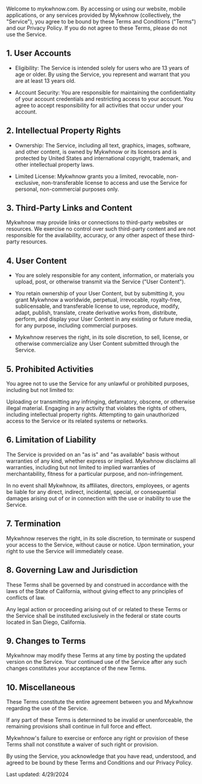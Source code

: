 Welcome to mykwhnow.com. By accessing or using our website, mobile applications, or any services provided by Mykwhnow (collectively, the "Service"), you agree to be bound by these Terms and Conditions ("Terms") and our Privacy Policy. If you do not agree to these Terms, please do not use the Service.

## 1. User Accounts
- Eligibility: The Service is intended solely for users who are 13 years of age or older. By using the Service, you represent and warrant that you are at least 13 years old.

- Account Security: You are responsible for maintaining the confidentiality of your account credentials and restricting access to your account. You agree to accept responsibility for all activities that occur under your account.

## 2. Intellectual Property Rights
- Ownership: The Service, including all text, graphics, images, software, and other content, is owned by Mykwhnow or its licensors and is protected by United States and international copyright, trademark, and other intellectual property laws.

- Limited License: Mykwhnow grants you a limited, revocable, non-exclusive, non-transferable license to access and use the Service for personal, non-commercial purposes only.

## 3. Third-Party Links and Content
Mykwhnow may provide links or connections to third-party websites or resources. We exercise no control over such third-party content and are not responsible for the availability, accuracy, or any other aspect of these third-party resources.

## 4. User Content
- You are solely responsible for any content, information, or materials you upload, post, or otherwise transmit via the Service ("User Content").

- You retain ownership of your User Content, but by submitting it, you grant Mykwhnow a worldwide, perpetual, irrevocable, royalty-free, sublicensable, and transferable license to use, reproduce, modify, adapt, publish, translate, create derivative works from, distribute, perform, and display your User Content in any existing or future media, for any purpose, including commercial purposes.

- Mykwhnow reserves the right, in its sole discretion, to sell, license, or otherwise commercialize any User Content submitted through the Service.

## 5. Prohibited Activities
You agree not to use the Service for any unlawful or prohibited purposes, including but not limited to:

Uploading or transmitting any infringing, defamatory, obscene, or otherwise illegal material.
Engaging in any activity that violates the rights of others, including intellectual property rights.
Attempting to gain unauthorized access to the Service or its related systems or networks.

## 6. Limitation of Liability
The Service is provided on an "as is" and "as available" basis without warranties of any kind, whether express or implied. Mykwhnow disclaims all warranties, including but not limited to implied warranties of merchantability, fitness for a particular purpose, and non-infringement.

In no event shall Mykwhnow, its affiliates, directors, employees, or agents be liable for any direct, indirect, incidental, special, or consequential damages arising out of or in connection with the use or inability to use the Service.

## 7. Termination
Mykwhnow reserves the right, in its sole discretion, to terminate or suspend your access to the Service, without cause or notice. Upon termination, your right to use the Service will immediately cease.

## 8. Governing Law and Jurisdiction
These Terms shall be governed by and construed in accordance with the laws of the State of California, without giving effect to any principles of conflicts of law.

Any legal action or proceeding arising out of or related to these Terms or the Service shall be instituted exclusively in the federal or state courts located in San Diego, California.

## 9. Changes to Terms
Mykwhnow may modify these Terms at any time by posting the updated version on the Service. Your continued use of the Service after any such changes constitutes your acceptance of the new Terms.

## 10. Miscellaneous
These Terms constitute the entire agreement between you and Mykwhnow regarding the use of the Service.

If any part of these Terms is determined to be invalid or unenforceable, the remaining provisions shall continue in full force and effect.

Mykwhnow's failure to exercise or enforce any right or provision of these Terms shall not constitute a waiver of such right or provision.

By using the Service, you acknowledge that you have read, understood, and agreed to be bound by these Terms and Conditions and our Privacy Policy.

Last updated: 4/29/2024

